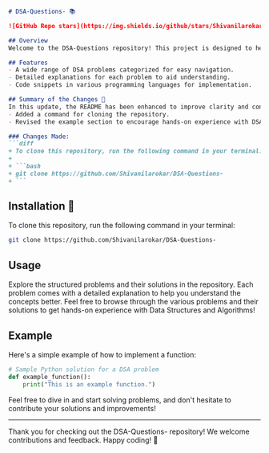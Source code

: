 ```markdown
# DSA-Questions- 📚

![GitHub Repo stars](https://img.shields.io/github/stars/Shivanilarokar/DSA-Questions-) ![GitHub forks](https://img.shields.io/github/forks/Shivanilarokar/DSA-Questions-) ![GitHub issues](https://img.shields.io/github/issues/Shivanilarokar/DSA-Questions-)

## Overview
Welcome to the DSA-Questions repository! This project is designed to help you practice and enhance your knowledge of Data Structures and Algorithms (DSA). It contains a collection of problems along with their solutions, explanations, and insights.

## Features
- A wide range of DSA problems categorized for easy navigation.
- Detailed explanations for each problem to aid understanding.
- Code snippets in various programming languages for implementation.

## Summary of the Changes 📝
In this update, the README has been enhanced to improve clarity and conciseness. The following changes have been made:
- Added a command for cloning the repository.
- Revised the example section to encourage hands-on experience with DSA problems.

### Changes Made:
```diff
+ To clone this repository, run the following command in your terminal:
+ 
+ ```bash
+ git clone https://github.com/Shivanilarokar/DSA-Questions-
+ ```
```

## Installation 🚀
To clone this repository, run the following command in your terminal:
```bash
git clone https://github.com/Shivanilarokar/DSA-Questions-
```

## Usage
Explore the structured problems and their solutions in the repository. Each problem comes with a detailed explanation to help you understand the concepts better. Feel free to browse through the various problems and their solutions to get hands-on experience with Data Structures and Algorithms!

## Example
Here's a simple example of how to implement a function:
```python
# Sample Python solution for a DSA problem
def example_function():
    print("This is an example function.")
```

Feel free to dive in and start solving problems, and don't hesitate to contribute your solutions and improvements!

---

Thank you for checking out the DSA-Questions- repository! We welcome contributions and feedback. Happy coding! 🎉
```